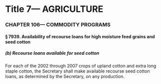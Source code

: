 
# Title 7— AGRICULTURE
### CHAPTER 106— COMMODITY PROGRAMS
#### § 7939. Availability of recourse loans for high moisture feed grains and seed cotton
##### (b) Recourse loans available for seed cotton

For each of the 2002 through 2007 crops of upland cotton and extra long staple cotton, the Secretary shall make available recourse seed cotton loans, as determined by the Secretary, on any production.
